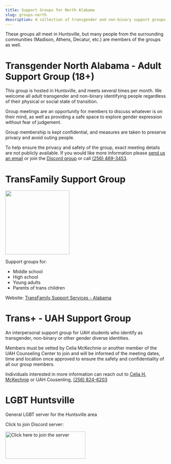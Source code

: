 ```yaml
---
title: Support Groups for North Alabama
slug: groups-north
description: A collection of transgender and non-binary support groups from northern Alabama
---
```


These groups all meet in Huntsville, but many people from the surrounding
communities (Madison, Athens, Decatur, etc.) are members of the groups as well.

# Transgender North Alabama - Adult Support Group (18+)

This group is hosted in Huntsville, and meets several times per month. We
welcome all adult transgender and non-binary identifying people regardless of
their physical or social state of transition.

Group meetings are an opportunity for members to discuss whatever is on their
mind, as well as providing a safe space to explore gender expression without
fear of judgement.

Group membership is kept confidential, and measures are taken to preserve privacy
and avoid outing people.

To help ensure the privacy and safety of the group, exact meeting details are
not publicly available. If you would like more information please [send us an
email](mailto:membership@altgo.us) or join the [Discord
group](https://discord.gg/3a9uxjwvbd) or call [(256)
469-3453](tel:256-469-3453).

# TransFamily Support Group

[<img src="/extra_static/transfamily.jpg" width="200" />][transfam]

Support groups for:

 - Middle school
 - High school
 - Young adults
 - Parents of trans children

Website: [TransFamily Support Services - Alabama][transfam]


# Trans+ - UAH Support Group

An interpersonal support group for UAH students who identify as transgender,
non-binary or other gender diverse identities.

Members must be vetted by Celia McKechnie or another member of the UAH
Counseling Center to join and will be informed of the meeting dates, time and
location once approved to ensure the safety and confidentiality of all our
group members.

Individuals interested in more information can reach out to [Celia H.
McKechnie](mailto:celia.mckechnie@uah.edu) or UAH Cousenling, [(256)
824-6203](tel:256-824-6203)

# LGBT Huntsville

General LGBT server for the Huntsville area

Click to join Discord server:

[<img alt="Click here to join the server" src="/theme/images/discord.png" width="250" height="85">](https://discord.gg/cHX6Vx694M)

[transfam]: https://transfamilysos.org/alabamachapter/

